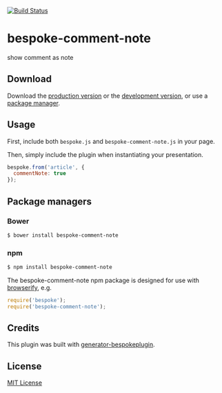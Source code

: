 [![Build Status](https://secure.travis-ci.org/suisho/bespoke-comment-note.png?branch=master)](https://travis-ci.org/suisho/bespoke-comment-note)

# bespoke-comment-note

show comment as note

## Download

Download the [production version][min] or the [development version][max], or use a [package manager](#package-managers).

[min]: https://raw.github.com/suisho/bespoke-comment-note/master/dist/bespoke-comment-note.min.js
[max]: https://raw.github.com/suisho/bespoke-comment-note/master/dist/bespoke-comment-note.js

## Usage

First, include both `bespoke.js` and `bespoke-comment-note.js` in your page.

Then, simply include the plugin when instantiating your presentation.

```js
bespoke.from('article', {
  commentNote: true
});
```

## Package managers

### Bower

```bash
$ bower install bespoke-comment-note
```

### npm

```bash
$ npm install bespoke-comment-note
```

The bespoke-comment-note npm package is designed for use with [browserify](http://browserify.org/), e.g.

```js
require('bespoke');
require('bespoke-comment-note');
```

## Credits

This plugin was built with [generator-bespokeplugin](https://github.com/markdalgleish/generator-bespokeplugin).

## License

[MIT License](http://en.wikipedia.org/wiki/MIT_License)
